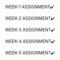 WEEK-1 ASSIGNMENT✔️

WEEK-2 ASSIGNMENT✔️

WEEK-3 ASSIGNMENT✔️

WEEK-4 ASSIGNMENT✔️

WEEK-5 ASSIGNMENT✔️

 
